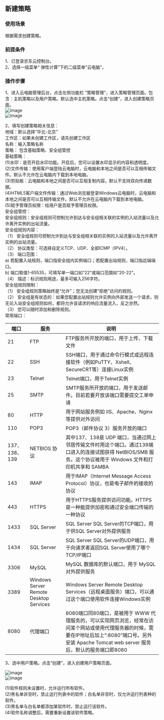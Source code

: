 ## 新建策略
### 使用场景
根据需求创建策略。<br>
### 前提条件
1、已登录京东云控制台。<br>
2、选择一级菜单“ 弹性计算”下的二级菜单“云电脑”。<br>
### 操作步骤
1、进入云电脑管理后台，点击左侧功能栏  “策略管理”，进入策略管理页面。包含：主机策略以及用户策略。默认选中主机策略。点击“创建”，进入创建策略页面。<br>
![image](https://user-images.githubusercontent.com/103625856/190592122-836f6643-7e73-4e4f-b136-c2348fa57052.png)<br>
![image](https://user-images.githubusercontent.com/103625856/190592631-3424d883-94eb-4103-b7c9-31b6f8142a81.png)<br>

2、填写创建策略相关信息：<br>
地域：默认选择“华北-北京”<br>
工作区：如果未创建工作区，请先创建工作区<br>
名称：输入策略名称<br>
策略： 包含基础策略、安全组管控<br>
基础策略：<br>
(1)水印：是否开启水印功能。开启后，您可以设置水印显示的内容和透明度。 <br>
(2)文件传输：使用客户端登陆云电脑时，云电脑和本地之间是否可以互相传输文件。默认不允许在云电脑内下载到本地电脑。<br>
(3)剪贴板：云电脑和本地之间是否可以互相复制内容。默认不支持双向传递数据。<br>
(4)HTML5客户端文件传输：通过Web浏览器登录Windows云电脑时，云电脑和本地之间是否可以互相传输文件。默认不允许在云电脑内下载到本地电脑。<br>
(5)赋予管理员权限：给用户是否赋予管理员权限。<br>
安全组管控：<br>
安全组规则：安全组规则可控制允许到达与安全组相关联的实例的入站流量以及允许离开实例的出站流量。<br>
安全组规则内容：<br>
（1）	安全组规则可控制允许到达与安全组相关联的实例的入站流量以及允许离开实例的出站流量。<br>
（2）	协议类型：可选择自定义TCP、UDP、全部ICMP（IPV4）。<br>
（3）	端口范围：<br>
a)	若配置入站规则，端口指安全组内实例端口；若配置出站规则，端口指远端端口。<br>
b)	端口取值1-65535，可填写单一端口如“22”或端口范围如“20-22”。<br>
（4）	描述：标识规则用途，最多可输入256字符。<br>
安全组规则限制：<br>
（1）	安全组规则策略始终是“允许”；您无法创建“拒绝”访问的规则。<br>
（2）	安全组是有状态的：如果您配置出站规则允许实例向外部发送一个请求，则无论入站安全组规则如何，都将允许该请求的响应流量流入，反之亦然。<br>
（3）	您可以随时添加和删除规则。<br>
常用端口：<br>

| 端口    | 服务       | 说明                                                   | 
|--------|------------|--------------------------------------------------------|
| 21     | FTP        | FTP服务所开放的端口，用于上传、下载文件                   | 
| 22       | SSH           | SSH端口，用于通过命令行模式或远程连接软件（例如PuTTY、Xshell、SecureCRT等）连接Linux实例 | 
| 23       | Telnet        |Telnet端口，用于Telnet实例                                                        | 
| 25       | SMTP          |SMTP服务所开放的端口，用于发送邮件。目前若要开放该端口需要提交工单申请                 | 
| 80       | HTTP           |用于网站服务例如 IIS、Apache、Nginx 等提供对外访问                                 | 
| 110      | POP3           |POP3（邮件协议 3）服务开放的端口                                                  | 
|137、138、139  | NETBIOS 协议    | 其中137、138是 UDP 端口，当通过网上邻居传输文件时用这个端口。通过139端口进入的连接试图获得 NetBIOS/SMB 服务。这个协议被用于 Windows 文件和打印机共享和 SAMBA| 
|143        |IMAP            |用于IMAP（Internet Message Access Protocol）协议，也是电子邮件的接收的协议         | 
|443        |HTTPS           |用于HTTPS服务提供访问功能。HTTPS是一种能提供加密和通过安全端口传输的一种协议           | 
|1433       |SQL Server      | SQL Server SQL Server的TCP端口，用于供SQL Server对外提供服务          | 
|1434       |SQL Server      | SQL Server SQL Server的UDP端口，用于向请求者返回SQL Server使用了哪个TCP/IP端口       | 
|3306       |MySQL      | MySQL 数据库的默认端口，用于 MySQL 对外提供服务          | 
|3389       |Windows Server Remote Desktop Services      |Windows Server Remote Desktop Services（远程桌面服务）端口，可以通过这个端口使用软件连接Windows实例           | 
|8080       |代理端口      |8080端口同80端口，是被用于 WWW 代理服务的，可以实现网页浏览，经常在访问某个网站或使用代理服务器的时候，需要在IP地址后加上“:8080”端口号。另外安装 Apache Tomcat web server 服务后，默认的服务端口即8080           | <br>


3、选中用户策略。点击“创建”，进入创建用户策略页面。<br>
 
 ![image](https://user-images.githubusercontent.com/103625856/190594087-1793c671-5f74-4313-8042-8a57a134abc9.png)<br>
 ![image](https://user-images.githubusercontent.com/103625856/190594334-743089bf-324a-46a6-ac8a-a2e581f45800.png)<br>

(1)软件规则未设置时，允许运行所有软件。 <br>
(2)黑名单非空时，禁止运行列表中的软件；白名单非空时，仅允许运行列表种的软件。<br>
(3)黑名单与白名单都添加某软件时，禁止运行该软件。<br>
(4)软件名称调整后，需要重新设置该软件策略。<br>
